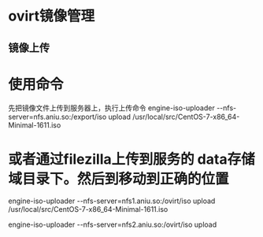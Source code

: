 # ovirt镜像管理

## 镜像上传

# 使用命令
先把镜像文件上传到服务器上，执行上传命令
engine-iso-uploader --nfs-server=nfs.aniu.so:/export/iso upload /usr/local/src/CentOS-7-x86_64-Minimal-1611.iso

# 或者通过filezilla上传到服务的 data存储域目录下。然后到移动到正确的位置


engine-iso-uploader --nfs-server=nfs1.aniu.so:/ovirt/iso upload /usr/local/src/CentOS-7-x86_64-Minimal-1611.iso




engine-iso-uploader --nfs-server=nfs2.aniu.so:/ovirt/iso upload
